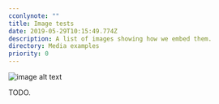 ```yaml
---
cconlynote: ""
title: Image tests
date: 2019-05-29T10:15:49.774Z
description: A list of images showing how we embed them.
directory: Media examples
priority: 0
---
```

![image alt text](/assets/test-image.png "image title")

TODO.
